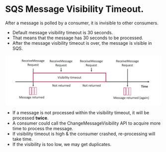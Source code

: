 # **SQS Message Visibility Timeout.**

After a message is polled by a consumer, it is invisible to other consumers.

* Default message visibility timeout is 30 seconds.
* That means that the message has 30 seconds to be processed.
* After the message visibility timeout is over, the message is visible in SQS.

<img src='./images/SQSVisibilityTimeout.png'>

* If a message is not processed within the visibility timeout, it will be processed **twice**.
* A consumer could call the ChangeMessageVisibility API to acquire more time to process the message.
* If visibility timeout is high & the consumer crashed, re-processing will take time.
* If the visibility is too low, we may get duplicates.